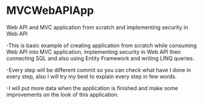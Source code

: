 # MVCWebAPIApp
Web API and MVC application from scratch and implementing security in Web API


-This is basic example of creating application from scratch while consuming Web API into MVC application, 
implementing security in Web API then connecting SQL and also using Entity Framework and writing LINQ queries.

-Every step will be different commit so you can check what have I done in every step, also I will try my best to explain every step in few words.

-I will put more data when the application is finished and make some improvements on the look of this application.
